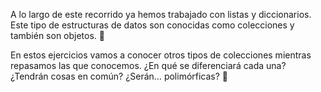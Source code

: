 A lo largo de este recorrido ya hemos trabajado con listas y diccionarios. Este tipo de estructuras de datos son conocidas como colecciones y también son objetos. :exploding_head:

En estos ejercicios vamos a conocer otros tipos de colecciones mientras repasamos las que conocemos. ¿En qué se diferenciará cada una? ¿Tendrán cosas en común? ¿Serán… polimórficas? :eyes: 
